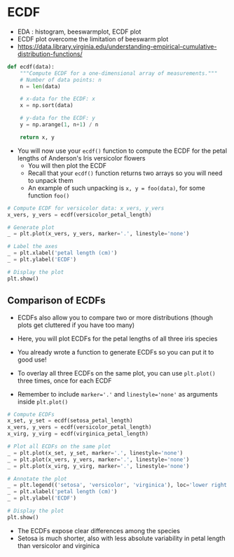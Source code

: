 # ECDF
- EDA : histogram, beeswarmplot, ECDF plot
- ECDF plot overcome the limitation of beeswarm plot
- https://data.library.virginia.edu/understanding-empirical-cumulative-distribution-functions/
```python
def ecdf(data):
    """Compute ECDF for a one-dimensional array of measurements."""
    # Number of data points: n
    n = len(data)

    # x-data for the ECDF: x
    x = np.sort(data)

    # y-data for the ECDF: y
    y = np.arange(1, n+1) / n

    return x, y
```
- You will now use your `ecdf()` function to compute the ECDF for the petal lengths of Anderson's Iris versicolor flowers
    - You will then plot the ECDF
    - Recall that your `ecdf()` function returns two arrays so you will need to unpack them
    - An example of such unpacking is `x, y = foo(data)`, for some function `foo()`

```python
# Compute ECDF for versicolor data: x_vers, y_vers
x_vers, y_vers = ecdf(versicolor_petal_length)

# Generate plot
_ = plt.plot(x_vers, y_vers, marker='.', linestyle='none')

# Label the axes
_ = plt.xlabel('petal length (cm)')
_ = plt.ylabel('ECDF')

# Display the plot
plt.show()
```

## Comparison of ECDFs
- ECDFs also allow you to compare two or more distributions (though plots get cluttered if you have too many)
- Here, you will plot ECDFs for the petal lengths of all three iris species
- You already wrote a function to generate ECDFs so you can put it to good use!

- To overlay all three ECDFs on the same plot, you can use `plt.plot()` three times, once for each ECDF
- Remember to include `marker='.'` and `linestyle='none'` as arguments inside `plt.plot()`
```python
# Compute ECDFs
x_set, y_set = ecdf(setosa_petal_length)
x_vers, y_vers = ecdf(versicolor_petal_length)
x_virg, y_virg = ecdf(virginica_petal_length)

# Plot all ECDFs on the same plot
_ = plt.plot(x_set, y_set, marker='.', linestyle='none')
_ = plt.plot(x_vers, y_vers, marker='.', linestyle='none')
_ = plt.plot(x_virg, y_virg, marker='.', linestyle='none')

# Annotate the plot
_ = plt.legend(('setosa', 'versicolor', 'virginica'), loc='lower right')
_ = plt.xlabel('petal length (cm)')
_ = plt.ylabel('ECDF')

# Display the plot
plt.show()
```
- The ECDFs expose clear differences among the species
- Setosa is much shorter, also with less absolute variability in petal length than versicolor and virginica
